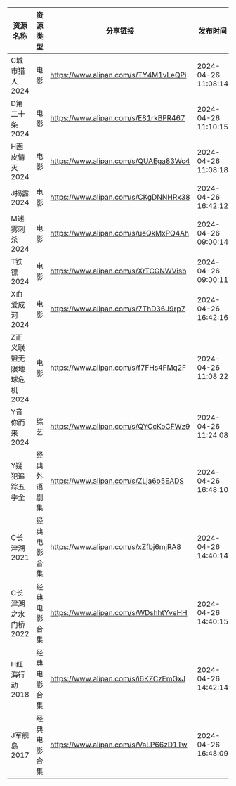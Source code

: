 | 资源名称            | 资源类型   | 分享链接                                 | 发布时间                |
| --------------- | ------ | ------------------------------------ | ------------------- |
| C城市猎人2024       | 电影     | https://www.alipan.com/s/TY4M1vLeQPi | 2024-04-26 11:08:14 |
| D第二十条2024       | 电影     | https://www.alipan.com/s/E81rkBPR467 | 2024-04-26 11:10:15 |
| H画皮情灭2024       | 电影     | https://www.alipan.com/s/QUAEga83Wc4 | 2024-04-26 11:08:18 |
| J揭露2024         | 电影     | https://www.alipan.com/s/CKgDNNHRx38 | 2024-04-26 16:42:12 |
| M迷雾刺杀2024       | 电影     | https://www.alipan.com/s/ueQkMxPQ4Ah | 2024-04-26 09:00:14 |
| T铁镖2024         | 电影     | https://www.alipan.com/s/XrTCGNWVisb | 2024-04-26 09:00:11 |
| X血爱成河2024       | 电影     | https://www.alipan.com/s/7ThD36J9rp7 | 2024-04-26 16:42:16 |
| Z正义联盟无限地球危机2024 | 电影     | https://www.alipan.com/s/f7FHs4FMq2F | 2024-04-26 11:08:22 |
| Y音你而来2024       | 综艺     | https://www.alipan.com/s/QYCcKoCFWz9 | 2024-04-26 11:24:08 |
| Y疑犯追踪五季全        | 经典外语剧集 | https://www.alipan.com/s/ZLja6o5EADS | 2024-04-26 16:48:10 |
| C长津湖2021        | 经典电影合集 | https://www.alipan.com/s/xZfbj6mjRA8 | 2024-04-26 14:40:14 |
| C长津湖之水门桥2022    | 经典电影合集 | https://www.alipan.com/s/WDshhtYveHH | 2024-04-26 14:40:15 |
| H红海行动2018       | 经典电影合集 | https://www.alipan.com/s/i6KZCzEmGxJ | 2024-04-26 14:42:14 |
| J军舰岛2017        | 经典电影合集 | https://www.alipan.com/s/VaLP66zD1Tw | 2024-04-26 16:48:09 |
